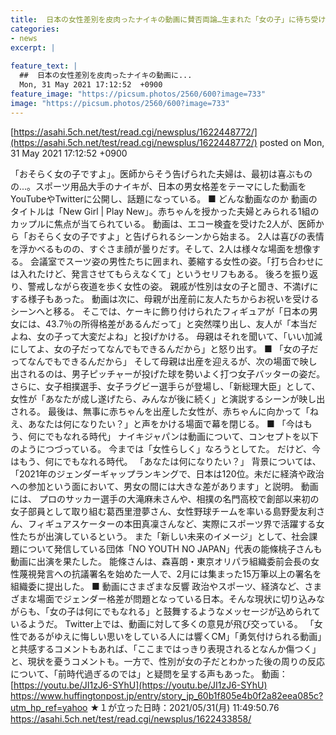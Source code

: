 ```yaml
---
title:  日本の女性差別を皮肉ったナイキの動画に賛否両論…生まれた「女の子」に待ち受けるシーンで現状改革を訴える★３  
categories:
- news
excerpt: |
  
feature_text: |
  ##  日本の女性差別を皮肉ったナイキの動画に...
  Mon, 31 May 2021 17:12:52  +0900
feature_image: "https://picsum.photos/2560/600?image=733"
image: "https://picsum.photos/2560/600?image=733"
---
```


[https://asahi.5ch.net/test/read.cgi/newsplus/1622448772/](https://asahi.5ch.net/test/read.cgi/newsplus/1622448772/)
posted on Mon, 31 May 2021 17:12:52  +0900

<!--more-->

「おそらく女の子ですよ」。医師からそう告げられた夫婦は、最初は喜ぶものの...。スポーツ用品大手のナイキが、日本の男女格差をテーマにした動画をYouTubeやTwitterに公開し、話題になっている。 ■ どんな動画なのか 動画のタイトルは「New Girl | Play New」。赤ちゃんを授かった夫婦とみられる1組のカップルに焦点が当てられている。 動画は、エコー検査を受けた2人が、医師から「おそらく女の子ですよ」と告げられるシーンから始まる。 2人は喜びの表情を浮かべるものの、すぐさま顔が曇りだす。そして、2人は様々な場面を想像する。 会議室でスーツ姿の男性たちに囲まれ、萎縮する女性の姿。「打ち合わせには入れたけど、発言させてもらえなくて」というセリフもある。 後ろを振り返り、警戒しながら夜道を歩く女性の姿。 親戚が性別は女の子と聞き、不満げにする様子もあった。 動画は次に、母親が出産前に友人たちからお祝いを受けるシーンへと移る。 そこでは、ケーキに飾り付けられたフィギュアが「日本の男女には、43.7％の所得格差があるんだって」と突然喋り出し、友人が「本当だよね、女の子って大変だよね」と投げかける。 母親はそれを聞いて、「いい加減にしてよ、女の子だってなんでもできるんだから」と怒り出す。 ■ 「女の子だってなんでもできるんだから」 そして母親は出産を迎えるが、次の場面で映し出されるのは、男子ピッチャーが投げた球を勢いよく打つ女子バッターの姿だ。 さらに、女子相撲選手、女子ラグビー選手らが登場し、「新総理大臣」として、女性が「あなたが成し遂げたら、みんなが後に続く」と演説するシーンが映し出される。 最後は、無事に赤ちゃんを出産した女性が、赤ちゃんに向かって「ねえ、あなたは何になりたい？」と声をかける場面で幕を閉じる。 ■ 「今はもう、何にでもなれる時代」 ナイキジャパンは動画について、コンセプトを以下のようにつづっている。 今までは「女性らしく」なろうとしてた。 だけど、今はもう、何にでもなれる時代。 「あなたは何になりたい？」 背景については、「2021年のジェンダーギャップランキングで、日本は120位。未だに経済や政治への参加という面において、男女の間には大きな差があります」と説明。 動画には、 プロのサッカー選手の大滝麻未さんや、相撲の名門高校で創部以来初の女子部員として取り組む葛西里澄夢さん、女性野球チームを率いる島野愛友利さん、フィギュアスケーターの本田真凜さんなど、実際にスポーツ界で活躍する女性たちが出演しているという。 また「新しい未来のイメージ」として、社会課題について発信している団体「NO YOUTH NO JAPAN」代表の能條桃子さんも動画に出演を果たした。 能條さんは、森喜朗・東京オリパラ組織委前会長の女性蔑視発言への抗議署名を始めた一人で、2月には集まった15万筆以上の署名を組織委に提出した。 ■ 動画にさまざまな反響 政治やスポーツ、経済など、さまざまな場面でジェンダー格差が問題となっている日本。そんな現状に切り込みながらも、「女の子は何にでもなれる」と鼓舞するようなメッセージが込められているようだ。 Twitter上では、動画に対して多くの意見が飛び交っている。 「女性であるがゆえに悔しい思いをしている人には響くCM」「勇気付けられる動画」と共感するコメントもあれば、「ここまではっきり表現されるとなんか傷つく」と、現状を憂うコメントも。一方で、性別が女の子だとわかった後の周りの反応について、「前時代過ぎるのでは」と疑問を呈する声もあった。 動画：[https://youtu.be/JI1zJ6-SYhU](https://youtu.be/JI1zJ6-SYhU) https://www.huffingtonpost.jp/entry/story_jp_60b1f805e4b0f2a82eea085c?utm_hp_ref=yahoo ★１が立った日時：2021/05/31(月) 11:49:50.76 https://asahi.5ch.net/test/read.cgi/newsplus/1622433858/
